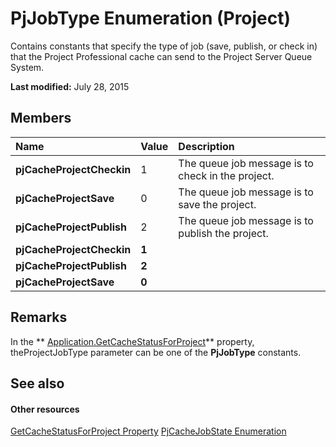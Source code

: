 
# PjJobType Enumeration (Project)
Contains constants that specify the type of job (save, publish, or check in) that the Project Professional cache can send to the Project Server Queue System.

 **Last modified:** July 28, 2015


## Members



|**Name**|**Value**|**Description**|
|:-----|:-----|:-----|
| **pjCacheProjectCheckin**|1|The queue job message is to check in the project.|
| **pjCacheProjectSave**|0|The queue job message is to save the project.|
| **pjCacheProjectPublish**|2|The queue job message is to publish the project.|
| **pjCacheProjectCheckin**| **1**||
| **pjCacheProjectPublish**| **2**||
| **pjCacheProjectSave**| **0**||

## Remarks

In the  ** [Application.GetCacheStatusForProject](71ab8ee0-83fc-c80f-3583-ce66b167d044.md)** property, theProjectJobType parameter can be one of the **PjJobType** constants.


## See also


#### Other resources


 [GetCacheStatusForProject Property](71ab8ee0-83fc-c80f-3583-ce66b167d044.md)
 [PjCacheJobState Enumeration](48572c9f-8c3d-8f6d-f633-94f7fedcfe3b.md)
